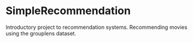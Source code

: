# SimpleRecommendation
Introductory project to recommendation systems. Recommending movies using the grouplens dataset.
